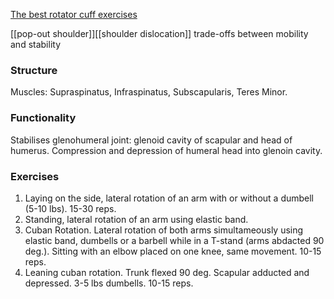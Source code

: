 [The best rotator cuff exercises](https://www.youtube.com/watch?v=s9CLtOvcq7A)

[[pop-out shoulder]][[shoulder dislocation]]
trade-offs between mobility and stability

### Structure
Muscles: Supraspinatus, Infraspinatus, Subscapularis, Teres Minor.

### Functionality
Stabilises glenohumeral joint: glenoid cavity of scapular and head of humerus.
Compression and depression of humeral head into glenoin cavity.

### Exercises
1. Laying on the side, lateral rotation of an arm with or without a dumbell (5-10
lbs). 15-30 reps.
2. Standing, lateral rotation of an arm using elastic band.
3. Cuban Rotation. Lateral rotation of both arms simultameously using elastic band,
dumbells or a barbell while in a T-stand (arms abdacted 90 deg.). Sitting with an elbow
placed on one knee, same movement. 10-15 reps.
4. Leaning cuban rotation. Trunk flexed 90 deg. Scapular adducted and depressed. 3-5 lbs
dumbells. 10-15 reps.
